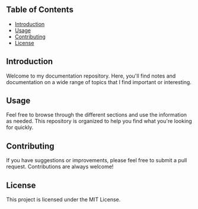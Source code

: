 ## Table of Contents

- [Introduction](#introduction)
- [Usage](#usage)
- [Contributing](#contributing)
- [License](#license)

## Introduction

Welcome to my documentation repository. Here, you'll find notes and documentation on a wide range of topics that I find important or interesting.

## Usage

Feel free to browse through the different sections and use the information as needed. This repository is organized to help you find what you're looking for quickly.

## Contributing

If you have suggestions or improvements, please feel free to submit a pull request. Contributions are always welcome!

## License

This project is licensed under the MIT License.